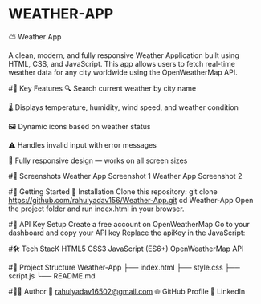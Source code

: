 # WEATHER-APP
⛅ Weather App

A clean, modern, and fully responsive Weather Application built using HTML, CSS, and JavaScript. 
This app allows users to fetch real-time weather data for any city worldwide using the OpenWeatherMap API.

#🌟 Key Features
🔍 Search current weather by city name

🌡️ Displays temperature, humidity, wind speed, and weather condition

🖼️ Dynamic icons based on weather status

⚠️ Handles invalid input with error messages

📱 Fully responsive design — works on all screen sizes

#📸 Screenshots
Weather App Screenshot 1
Weather App Screenshot 2

#🚀 Getting Started
 🔧 Installation Clone this repository: git clone https://github.com/rahulyadav156/Weather-App.git cd Weather-App Open the project folder and run index.html in your browser.
 
#🔐 API Key Setup
Create a free account on OpenWeatherMap
Go to your dashboard and copy your API key
Replace the apiKey in the JavaScript:

#🛠️ Tech StacK
HTML5 
CSS3 
JavaScript (ES6+)
OpenWeatherMap API


#📁 Project Structure Weather-App
├── index.html
├── style.css
├── script.js
└── README.md

#🙋‍♂️ Author
📧 rahulyadav16502@gmail.com
🌐 GitHub Profile
🔗 LinkedIn

